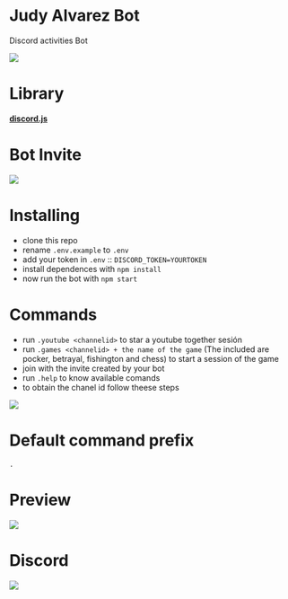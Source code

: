 # Judy Alvarez Bot
Discord activities Bot


![](https://64.media.tumblr.com/264ae43ac5ae9edb014e0d8a2eb86d7e/086fb809dd9cc758-ef/s400x600/2a9e25d8c5a552c22bb14f834525030c042d99db.gifv)

# Library
**[discord.js](https://discord.js.org)**

# Bot Invite
[![](https://i.imgur.com/UlBAWgE.png)](https://discord.com/oauth2/authorize?client_id=854134774825091092&scope=bot&permissions=8)

# Installing
- clone this repo
- rename `.env.example` to `.env`
- add your token in `.env` :: `DISCORD_TOKEN=YOURTOKEN`
- install dependences with `npm install`
- now run the bot with `npm start`

# Commands
- run `.youtube <channelid>` to star a youtube together sesión
- run `.games <channelid> + the name of the game` (The included are pocker, betrayal, fishington and chess) to start a session of the game 
- join with the invite created by your bot
- run `.help` to know available comands
- to obtain the chanel id follow theese steps 

![](https://raw.githubusercontent.com/Nerea-Cassian/Judy_Alvarez_Bot/main/tutorial/Tutorial.gif)

# Default command prefix
`.`

# Preview
![](https://i.imgur.com/WERmNfn.png)

# Discord
[![](https://i.imgur.com/mUZhPXw.png)](https://discord.gg/GVANsVAFSs)
